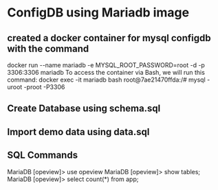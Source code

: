 # ConfigDB using Mariadb image

## created a docker container for mysql configdb with the command
docker run --name mariadb -e MYSQL_ROOT_PASSWORD=root -d -p 3306:3306 mariadb
To access the container via Bash, we will run this command:
  docker exec -it mariadb bash
  root@7ae21470ffda:/# mysql -uroot -proot -P3306
  
## Create Database using schema.sql  

## Import demo data using data.sql

## SQL Commands
  MariaDB [opeview]> use opeview
  MariaDB [opeview]> show tables;
  MariaDB [opeview]> select count(*) from app;
